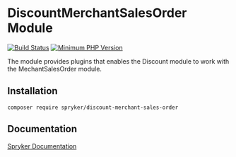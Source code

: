 # DiscountMerchantSalesOrder Module
[![Build Status](https://travis-ci.org/spryker/discount-merchant-sales-order.svg)](https://travis-ci.org/spryker/discount-merchant-sales-order)
[![Minimum PHP Version](https://img.shields.io/badge/php-%3E%3D%207.2-8892BF.svg)](https://php.net/)

The module provides plugins that enables the Discount module to work with the MechantSalesOrder module.

## Installation

```
composer require spryker/discount-merchant-sales-order
```

## Documentation

[Spryker Documentation](https://academy.spryker.com/developing_with_spryker/module_guide/modules.html)
